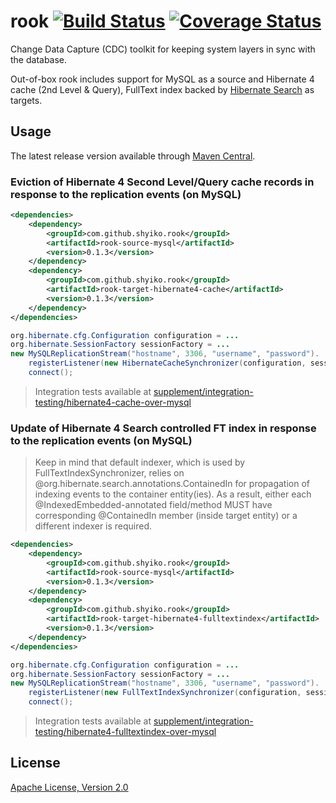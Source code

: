 # rook [![Build Status](https://travis-ci.org/shyiko/rook.png?branch=master)](https://travis-ci.org/shyiko/rook) [![Coverage Status](https://coveralls.io/repos/shyiko/rook/badge.png?branch=master)](https://coveralls.io/r/shyiko/rook?branch=master)

Change Data Capture (CDC) toolkit for keeping system layers in sync with the database.

Out-of-box rook includes support for MySQL as a source and Hibernate 4 cache (2nd Level & Query),
FullText index backed by [Hibernate Search](http://www.hibernate.org/subprojects/search.html) as targets.

## Usage

The latest release version available through [Maven Central](http://search.maven.org/#search%7Cga%7C1%7Cg%3A%22com.github.shyiko.rook%22%20AND%20a%3A%22rook%22).

### Eviction of Hibernate 4 Second Level/Query cache records in response to the replication events (on MySQL)

```xml
<dependencies>
    <dependency>
        <groupId>com.github.shyiko.rook</groupId>
        <artifactId>rook-source-mysql</artifactId>
        <version>0.1.3</version>
    </dependency>
    <dependency>
        <groupId>com.github.shyiko.rook</groupId>
        <artifactId>rook-target-hibernate4-cache</artifactId>
        <version>0.1.3</version>
    </dependency>
</dependencies>
```

```java
org.hibernate.cfg.Configuration configuration = ...
org.hibernate.SessionFactory sessionFactory = ...
new MySQLReplicationStream("hostname", 3306, "username", "password").
    registerListener(new HibernateCacheSynchronizer(configuration, sessionFactory)).
    connect();
```

> Integration tests available at [supplement/integration-testing/hibernate4-cache-over-mysql](https://github.com/shyiko/rook/tree/master/supplement/integration-testing/hibernate4-cache-over-mysql)

### Update of Hibernate 4 Search controlled FT index in response to the replication events (on MySQL)

> Keep in mind that default indexer, which is used by FullTextIndexSynchronizer, relies on
@org.hibernate.search.annotations.ContainedIn for propagation of indexing events to the container entity(ies).
As a result, either each @IndexedEmbedded-annotated field/method MUST have corresponding @ContainedIn member
(inside target entity) or a different indexer is required.

```xml
<dependencies>
    <dependency>
        <groupId>com.github.shyiko.rook</groupId>
        <artifactId>rook-source-mysql</artifactId>
        <version>0.1.3</version>
    </dependency>
    <dependency>
        <groupId>com.github.shyiko.rook</groupId>
        <artifactId>rook-target-hibernate4-fulltextindex</artifactId>
        <version>0.1.3</version>
    </dependency>
</dependencies>
```

```java
org.hibernate.cfg.Configuration configuration = ...
org.hibernate.SessionFactory sessionFactory = ...
new MySQLReplicationStream("hostname", 3306, "username", "password").
    registerListener(new FullTextIndexSynchronizer(configuration, sessionFactory)).
    connect();
```

> Integration tests available at [supplement/integration-testing/hibernate4-fulltextindex-over-mysql](https://github.com/shyiko/rook/tree/master/supplement/integration-testing/hibernate4-fulltextindex-over-mysql)

## License

[Apache License, Version 2.0](http://www.apache.org/licenses/LICENSE-2.0)
